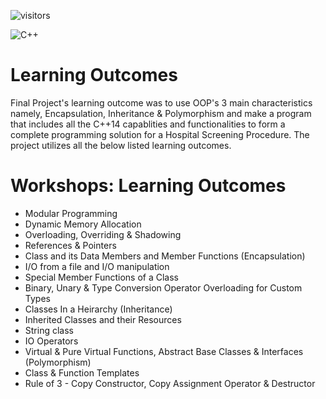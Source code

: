 ![visitors](https://visitor-badge.glitch.me/badge?page_id=sdthaker.visitor-badge)

<img alt="C++" src="https://img.shields.io/badge/c++-%2300599C.svg?style=for-the-badge&logo=c%2B%2B&logoColor=white"/>

# Learning Outcomes

Final Project's learning outcome was to use OOP's 3 main characteristics namely, Encapsulation, Inheritance & Polymorphism and make a program that includes all the C++14 capablities and functionalities to form a complete programming solution for a Hospital Screening Procedure. The project utilizes all the below listed learning outcomes.


# Workshops: Learning Outcomes
- Modular Programming
- Dynamic Memory Allocation
- Overloading, Overriding & Shadowing
- References & Pointers
- Class and its Data Members and Member Functions (Encapsulation)
- I/O from a file and I/O manipulation
- Special Member Functions of a Class
- Binary, Unary & Type Conversion Operator Overloading for Custom Types
- Classes In a Heirarchy (Inheritance)
- Inherited Classes and their Resources
- String class
- IO Operators
- Virtual & Pure Virtual Functions, Abstract Base Classes & Interfaces (Polymorphism)
- Class & Function Templates
- Rule of 3 - Copy Constructor, Copy Assignment Operator & Destructor
